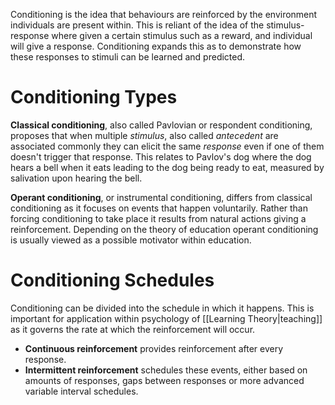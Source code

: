 Conditioning is the idea that behaviours are reinforced by the environment individuals are present within. This is reliant of the idea of the stimulus-response where given a certain stimulus such as a reward, and individual will give a response. Conditioning expands this as to demonstrate how these responses to stimuli can be learned and predicted.

# Conditioning Types
**Classical conditioning**, also called Pavlovian or respondent conditioning, proposes that when multiple *stimulus*, also called *antecedent* are associated commonly they can elicit the same *response* even if one of them doesn't trigger that response. This relates to Pavlov's dog where the dog hears a bell when it eats leading to the dog being ready to eat, measured by salivation upon hearing the bell.

**Operant conditioning**, or instrumental conditioning, differs from classical conditioning as it focuses on events that happen voluntarily. Rather than forcing conditioning to take place it results from natural actions giving a reinforcement.  Depending on the theory of education operant conditioning is usually viewed as a possible motivator within education. 

# Conditioning Schedules
Conditioning can be divided into the schedule in which it happens. This is important for application within psychology of [[Learning Theory|teaching]] as it governs the rate at which the reinforcement will occur.
- **Continuous reinforcement** provides reinforcement after every response.
- **Intermittent reinforcement** schedules these events, either based on amounts of responses, gaps between responses or more advanced variable interval schedules.